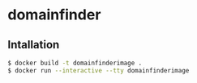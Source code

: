 # domainfinder

## Intallation
```sh
$ docker build -t domainfinderimage .
$ docker run --interactive --tty domainfinderimage
```
